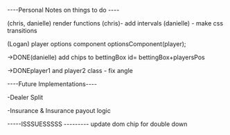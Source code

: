----Personal Notes on things to do ----

(chris, danielle)  render functions
    (chris)- add intervals
    (danielle) - make css transitions
 
(Logan)  player options component
      optionsComponent(player);

->DONE(danielle) add chips to bettingBox id= bettingBox+playersPos 

->DONEplayer1 and player2 class - fix angle



----Future Implementations----

-Dealer Split

-Insurance & Insurance payout logic


-----ISSSUESSSSS ---------
 update dom chip for double down
